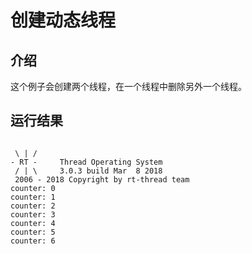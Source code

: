# 创建动态线程 #

## 介绍 ##

这个例子会创建两个线程，在一个线程中删除另外一个线程。

## 运行结果 ##

```{.c}

 \ | /
- RT -     Thread Operating System
 / | \     3.0.3 build Mar  8 2018
 2006 - 2018 Copyright by rt-thread team
counter: 0
counter: 1
counter: 2
counter: 3
counter: 4
counter: 5
counter: 6
```
